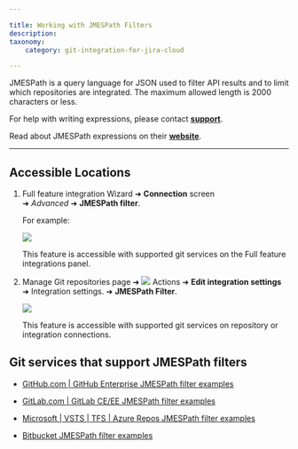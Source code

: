 ```yaml
---

title: Working with JMESPath Filters
description:
taxonomy:
    category: git-integration-for-jira-cloud

---
```


JMESPath is a query language for JSON used to filter API results and to limit which repositories are integrated. The maximum allowed length is 2000 characters or less.

For help with writing expressions, please contact [**support**](mailto:support@bigbrassband.com).

Read about JMESPath expressions on their [**website**](http://jmespath.org/).

* * *

## Accessible Locations

1. Full feature integration Wizard ➜ **Connection** screen ➜ _Advanced_ ➜ **JMESPath filter**.

    For example:

    ![](https://bigbrassband.atlassian.net/wiki/download/attachments/133234759/image-20210310-142619.png?version=1&modificationDate=1615466075878&cacheVersion=1&api=v2)
    
    This feature is accessible with supported git services on the Full feature integrations panel.

2. Manage Git repositories page ➜ <img src='/wp-content/uploads/actions-icon.png' /> Actions ➜ **Edit integration settings** ➜ Integration settings. ➜ **JMESPath Filter**.

    ![](https://bigbrassband.atlassian.net/wiki/download/thumbnails/133234759/gitcloud-jmespath-actions-settings.png?version=1&modificationDate=1615466138063&cacheVersion=1&api=v2&width=680&height=249)

    This feature is accessible with supported git services on repository or integration connections.

## Git services that support JMESPath filters

*   [GitHub.com | GitHub Enterprise JMESPath filter examples](/git-integration-for-jira-cloud/github-com-github-enterprise-jmespath-filter-examples-gij-cloud/)

*   [GitLab.com | GitLab CE/EE JMESPath filter examples](/git-integration-for-jira-cloud/gitlab-com-gitlab-ce-ee-jmespath-filter-examples-gij-cloud/)

*   [Microsoft | VSTS | TFS | Azure Repos JMESPath filter examples](/git-integration-for-jira-cloud/microsoft-vsts-tfs-azure-repos-jmespath-filter-examples-gij-cloud/)

*   [Bitbucket JMESPath filter examples](/git-integration-for-jira-cloud/bitbucket-jmespath-filter-examples-gij-cloud/)

